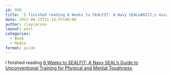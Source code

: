 ```yaml
---
id: 950
title: 'I finished reading 8 Weeks to SEALFIT: A Navy SEAL&#8217;s Guide to Unconventional Training for Physical and Mental Toughness'
date: 2017-06-23T15:14:57+00:00
author: claycarson
layout: post
categories: 
  - Book
  - Media
format: aside
---
```

I finished reading [8 Weeks to SEALFIT: A Navy SEAL&#8217;s Guide to Unconventional Training for Physical and Mental Toughness](http://amazon.com/exec/obidos/ASIN/B00DFFGMPO/claycarson0c-20).<!--more-->